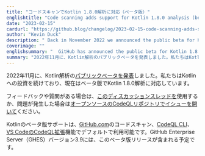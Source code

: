 ```yaml
---
title: "コードスキャンでKotlin 1.8.0解析に対応（ベータ版）"
englishtitle: "Code scanning adds support for Kotlin 1.8.0 analysis (beta)"
date: "2023-02-15"
cardurl: "https://github.blog/changelog/2023-02-15-code-scanning-adds-support-for-kotlin-1-8-0-analysis-beta"
author: "Kevin Duck"
description: " Back in November 2022 we announced the public beta for Kotlin analysis. We continue to invest in Kotlin and we now support Kotlin 1.8.0 analysis in beta.  If you have any feedback or questions, please use this discussion thread or open an issue in the open source CodeQL repository if you encounter any problems.  Kotlin beta support is available by default in GitHub.com code scanning, the CodeQL CLI , and the CodeQL extension for VS Code . GitHub Enterprise Server (GHES) version 3.9 will include this beta release.  "
coverimage: ""
englishsummary: "  GitHub has announced the public beta for Kotlin 1.8.0 analysis, available by default in GitHub.com code scanning, the CodeQL CLI, and the CodeQL extension for VS Code, with GitHub Enterprise Server (GH"
summary: "2022年11月に、Kotlin解析のパブリックベータを発表しました。私たちはKotlinへの投資を続けており、現在はベータ版でKotlin 1.8.0解析に対応しています。"
---
```


<p>2022年11月に、Kotlin解析の<a href="https://github.blog/changelog/2022-11-28-codeql-code-scanning-launches-kotlin-analysis-support-beta/">パブリックベータを発表</a>しました。私たちはKotlinへの投資を続けており、現在はベータ版でKotlin 1.8.0解析に対応しています。</p>
<p>フィードバックや質問がある場合は、<a href="https://github.com/github/codeql/discussions/11460">このディスカッションスレッドを</a>使用するか、問題が発生した場合は<a href="https://github.com/github/codeql/issues/new/choose">オープンソースのCodeQLリポジトリでイシューを開いて</a>ください。</p>
<p>Kotlinのベータ版サポートは、<a href="GitHub.com">GitHub.com</a>のコードスキャン、<a href="https://github.com/github/codeql-cli-binaries/releases">CodeQL CLI</a>、<a href="https://marketplace.visualstudio.com/items?itemName=GitHub.vscode-codeql">VS CodeのCodeQL拡張</a>機能でデフォルトで利用可能です。GitHub Enterprise Server（GHES）バージョン3.9には、このベータ版リリースが含まれる予定です。</p>


